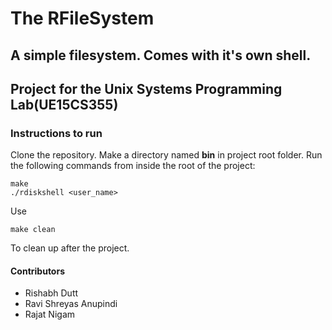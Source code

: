 # The RFileSystem
## A simple filesystem. Comes with it's own shell.
## Project for the Unix Systems Programming Lab(UE15CS355)

### Instructions to run
Clone the repository. Make a directory named **bin** in project root folder. Run the following commands from inside the root of the project:
```
make
./rdiskshell <user_name>
```

Use
```
make clean
```
To clean up after the project.

#### Contributors
* Rishabh Dutt
* Ravi Shreyas Anupindi
* Rajat Nigam
